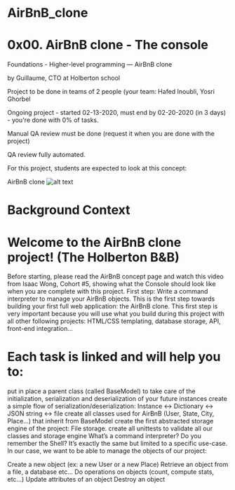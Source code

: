 # AirBnB_clone
# 0x00. AirBnB clone - The console
 Foundations - Higher-level programming ― AirBnB clone

 by Guillaume, CTO at Holberton school

 Project to be done in teams of 2 people (your team: Hafed Inoubli, Yosri Ghorbel

 Ongoing project - started 02-13-2020, must end by 02-20-2020 (in 3 days) - you're done with 0% of tasks.

 Manual QA review must be done (request it when you are done with the project)

 QA review fully automated.

For this project, students are expected to look at this concept:

AirBnB clone
![alt text](https://i.ibb.co/GPsTnX2/65f4a1dd9c51265f49d0.png)

# Background Context
# Welcome to the AirBnB clone project! (The Holberton B&B)
Before starting, please read the AirBnB concept page and watch this video from Isaac Wong, Cohort #5, showing what the Console should look like when you are complete with this project.
First step: Write a command interpreter to manage your AirBnB objects.
This is the first step towards building your first full web application: the AirBnB clone. This first step is very important because you will use what you build during this project with all other following projects: HTML/CSS templating, database storage, API, front-end integration…

# Each task is linked and will help you to:

put in place a parent class (called BaseModel) to take care of the initialization, serialization and deserialization of your future instances
create a simple flow of serialization/deserialization: Instance <-> Dictionary <-> JSON string <-> file
create all classes used for AirBnB (User, State, City, Place…) that inherit from BaseModel
create the first abstracted storage engine of the project: File storage.
create all unittests to validate all our classes and storage engine
What’s a command interpreter?
Do you remember the Shell? It’s exactly the same but limited to a specific use-case. In our case, we want to be able to manage the objects of our project:

Create a new object (ex: a new User or a new Place)
Retrieve an object from a file, a database etc…
Do operations on objects (count, compute stats, etc…)
Update attributes of an object
Destroy an object
